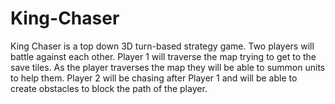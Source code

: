 # King-Chaser
King Chaser is a top down 3D turn-based strategy game. Two players will battle against each other. Player 1 will traverse the map trying to get to the save tiles. As the player traverses the map they will be able to summon units to help them. Player 2 will be chasing after Player 1 and will be able to create obstacles to block the path of the player.
